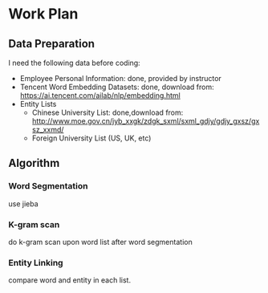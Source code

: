 # Work Plan

## Data Preparation

I need the following data before coding:

+ Employee Personal Information: done, provided by instructor
+ Tencent Word Embedding Datasets: done, download from: https://ai.tencent.com/ailab/nlp/embedding.html
+ Entity Lists
  + Chinese University List: done,download from: http://www.moe.gov.cn/jyb_xxgk/zdgk_sxml/sxml_gdjy/gdjy_gxsz/gxsz_xxmd/
  + Foreign University List (US, UK, etc)



## Algorithm

### Word Segmentation

use jieba

### K-gram scan

do k-gram scan upon word list after word segmentation

### Entity Linking

compare word and entity in each list.